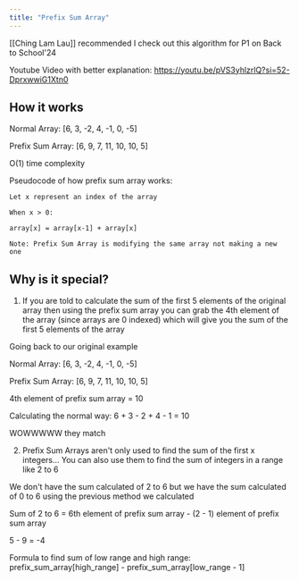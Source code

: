 ```yaml
---
title: "Prefix Sum Array"
---
```


[[Ching Lam Lau]] recommended I check out this algorithm for P1 on Back to School'24

Youtube Video with better explanation: https://youtu.be/pVS3yhlzrlQ?si=52-DprxwwiG1Xtn0
## How it works

Normal Array: \[6, 3, -2, 4, -1, 0, -5]

Prefix Sum Array: \[6, 9, 7, 11, 10, 10, 5]

O(1) time complexity

Pseudocode of how prefix sum array works:
```
Let x represent an index of the array

When x > 0:

array[x] = array[x-1] + array[x]
```

`Note: Prefix Sum Array is modifying the same array not making a new one`
## Why is it special?

1. If you are told to calculate the sum of the first 5 elements of the original array then using the prefix sum array you can grab the 4th element of the array (since arrays are 0 indexed) which will give you the sum of the first 5 elements of the array

Going back to our original example 

Normal Array: \[6, 3, -2, 4, -1, 0, -5]

Prefix Sum Array: \[6, 9, 7, 11, 10, 10, 5]

4th element of prefix sum array = 10

Calculating the normal way: 6 + 3 - 2 + 4 - 1 = 10

WOWWWWW they match


2. Prefix Sum Arrays aren't only used to find the sum of the first x integers... You can also use them to find the sum of integers in a range like 2 to 6

We don't have the sum calculated of 2 to 6 but we have the sum calculated of 0 to 6 using the previous method we calculated

Sum of 2 to 6 = 6th element of prefix sum array - (2 - 1) element of prefix sum array

5 - 9 = -4

Formula to find sum of low range and high range: prefix_sum_array\[high_range] - prefix_sum_array\[low_range - 1]
